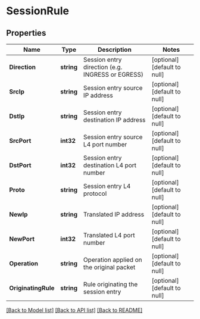 # SessionRule

## Properties
Name | Type | Description | Notes
------------ | ------------- | ------------- | -------------
**Direction** | **string** | Session entry direction (e.g. INGRESS or EGRESS) | [optional] [default to null]
**SrcIp** | **string** | Session entry source IP address | [optional] [default to null]
**DstIp** | **string** | Session entry destination IP address | [optional] [default to null]
**SrcPort** | **int32** | Session entry source L4 port number | [optional] [default to null]
**DstPort** | **int32** | Session entry destination L4 port number | [optional] [default to null]
**Proto** | **string** | Session entry L4 protocol | [optional] [default to null]
**NewIp** | **string** | Translated IP address | [optional] [default to null]
**NewPort** | **int32** | Translated L4 port number | [optional] [default to null]
**Operation** | **string** | Operation applied on the original packet | [optional] [default to null]
**OriginatingRule** | **string** | Rule originating the session entry | [optional] [default to null]

[[Back to Model list]](../README.md#documentation-for-models) [[Back to API list]](../README.md#documentation-for-api-endpoints) [[Back to README]](../README.md)


